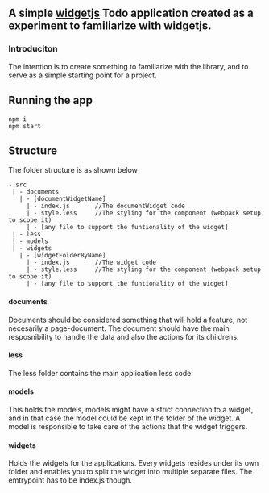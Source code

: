 ## A simple [widgetjs](https://github.com/foretagsplatsen/widgetjs) Todo application created as a experiment to familiarize with widgetjs.

### Introduciton
The intention is to create something to familiarize with the library, and to serve as a simple starting point for a project.


## Running the app
``` 
npm i
npm start
``` 

## Structure
The folder structure is as shown below
``` 
- src
 | - documents
   | - [documentWidgetName]
     | - index.js  		//The documentWidget code
	 | - style.less 	//The styling for the component (webpack setup to scope it)
	 | - [any file to support the funtionality of the widget]
 | - less
 | - models
 | - widgets
   | - [widgetFolderByName]
     | - index.js  		//The widget code
	 | - style.less 	//The styling for the component (webpack setup to scope it)
	 | - [any file to support the funtionality of the widget]
```

#### documents
Documents should be considered something that will hold a feature, not necesarily a page-document.
The document should have the main resposnibility to handle the data and also the actions for its childrens. 

#### less
The less folder contains the main application less code.

#### models
This holds the models, models might have a strict connection to a widget, and in that case the model could be kept in the folder of the widget. A model is responsible to take care of the actions that the widget triggers.

#### widgets
Holds the widgets for the applications. Every widgets resides under its own folder and enables you to split the widget into multiple separate files. The emtrypoint has to be index.js though.


